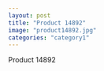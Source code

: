 ```yaml
---
layout: post
title: "Product 14892"
image: "product14892.jpg"
categories: "category1"
---
```

Product 14892
